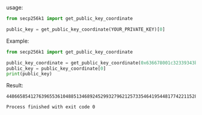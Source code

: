 usage:
````python
from secp256k1 import get_public_key_coordinate

public_key = get_public_key_coordinate(YOUR_PRIVATE_KEY)[0]
````

Example: <br />
````python 
from secp256k1 import get_public_key_coordinate

public_key_coordinate = get_public_key_coordinate(0x636678001c32339343b4ffadf02d1818e8a545926eebfdcf01f2b0f8573575c4)
public_key = public_key_coordinate[0]
print(public_key)
````

Result: <br />
````text
44866585412763965536104885134689245299327962125733546419544817742211528769243

Process finished with exit code 0
````



